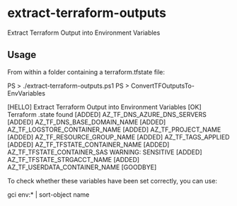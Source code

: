 # extract-terraform-outputs
Extract Terraform Output into Environment Variables

## Usage
From within a folder containing a terraform.tfstate file:

PS > ./extract-terraform-outputs.ps1
PS > ConvertTFOutputsTo-EnvVariables

[HELLO] Extract Terraform Output into Environment Variables
[OK] Terraform .state found
[ADDED] AZ_TF_DNS_AZURE_DNS_SERVERS 
[ADDED] AZ_TF_DNS_BASE_DOMAIN_NAME
[ADDED] AZ_TF_LOGSTORE_CONTAINER_NAME
[ADDED] AZ_TF_PROJECT_NAME
[ADDED] AZ_TF_RESOURCE_GROUP_NAME
[ADDED] AZ_TF_TAGS_APPLIED
[ADDED] AZ_TF_TFSTATE_CONTAINER_NAME
[ADDED] AZ_TF_TFSTATE_CONTAINER_SAS WARNING: SENSITIVE
[ADDED] AZ_TF_TFSTATE_STRGACCT_NAME
[ADDED] AZ_TF_USERDATA_CONTAINER_NAME 
[GOODBYE]

To check whether these variables have been set correctly, you can use:

gci env:* | sort-object name
